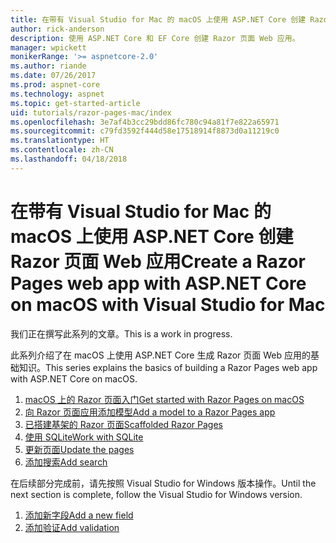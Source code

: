 ```yaml
---
title: 在带有 Visual Studio for Mac 的 macOS 上使用 ASP.NET Core 创建 Razor 页面 Web 应用
author: rick-anderson
description: 使用 ASP.NET Core 和 EF Core 创建 Razor 页面 Web 应用。
manager: wpickett
monikerRange: '>= aspnetcore-2.0'
ms.author: riande
ms.date: 07/26/2017
ms.prod: aspnet-core
ms.technology: aspnet
ms.topic: get-started-article
uid: tutorials/razor-pages-mac/index
ms.openlocfilehash: 3e7af4b3cc29bdd86fc780c94a81f7e822a65971
ms.sourcegitcommit: c79fd3592f444d58e17518914f8873d0a11219c0
ms.translationtype: HT
ms.contentlocale: zh-CN
ms.lasthandoff: 04/18/2018
---
```

# <a name="create-a-razor-pages-web-app-with-aspnet-core-on-macos-with-visual-studio-for-mac"></a><span data-ttu-id="43fa2-103">在带有 Visual Studio for Mac 的 macOS 上使用 ASP.NET Core 创建 Razor 页面 Web 应用</span><span class="sxs-lookup"><span data-stu-id="43fa2-103">Create a Razor Pages web app with ASP.NET Core on macOS with Visual Studio for Mac</span></span>

<span data-ttu-id="43fa2-104">我们正在撰写此系列的文章。</span><span class="sxs-lookup"><span data-stu-id="43fa2-104">This is a work in progress.</span></span>

<span data-ttu-id="43fa2-105">此系列介绍了在 macOS 上使用 ASP.NET Core 生成 Razor 页面 Web 应用的基础知识。</span><span class="sxs-lookup"><span data-stu-id="43fa2-105">This series explains the basics of building a Razor Pages web app with ASP.NET Core on macOS.</span></span>

1. [<span data-ttu-id="43fa2-106">macOS 上的 Razor 页面入门</span><span class="sxs-lookup"><span data-stu-id="43fa2-106">Get started with Razor Pages on macOS</span></span>](xref:tutorials/razor-pages-mac/razor-pages-start)
1. [<span data-ttu-id="43fa2-107">向 Razor 页面应用添加模型</span><span class="sxs-lookup"><span data-stu-id="43fa2-107">Add a model to a Razor Pages app</span></span>](xref:tutorials/razor-pages-mac/model)
1. [<span data-ttu-id="43fa2-108">已搭建基架的 Razor 页面</span><span class="sxs-lookup"><span data-stu-id="43fa2-108">Scaffolded Razor Pages</span></span>](xref:tutorials/razor-pages-mac/page)
1. [<span data-ttu-id="43fa2-109">使用 SQLite</span><span class="sxs-lookup"><span data-stu-id="43fa2-109">Work with SQLite</span></span>](xref:tutorials/razor-pages-mac/sql)
1. [<span data-ttu-id="43fa2-110">更新页面</span><span class="sxs-lookup"><span data-stu-id="43fa2-110">Update the pages</span></span>](xref:tutorials/razor-pages-mac/da1)
1. [<span data-ttu-id="43fa2-111">添加搜索</span><span class="sxs-lookup"><span data-stu-id="43fa2-111">Add search</span></span>](xref:tutorials/razor-pages-mac/search)

<span data-ttu-id="43fa2-112">在后续部分完成前，请先按照 Visual Studio for Windows 版本操作。</span><span class="sxs-lookup"><span data-stu-id="43fa2-112">Until the next section is complete, follow the Visual Studio for Windows version.</span></span>

1. [<span data-ttu-id="43fa2-113">添加新字段</span><span class="sxs-lookup"><span data-stu-id="43fa2-113">Add a new field</span></span>](xref:tutorials/razor-pages/new-field)
1. [<span data-ttu-id="43fa2-114">添加验证</span><span class="sxs-lookup"><span data-stu-id="43fa2-114">Add validation</span></span>](xref:tutorials/razor-pages/validation)
